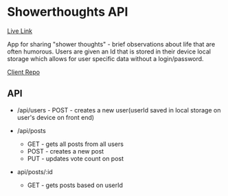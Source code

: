 # Showerthoughts API

[Live Link](https://showerthoughts.vercelapp.com)

App for sharing "shower thoughts" - brief observations about life that are often humorous. Users are given an Id that is stored in their device local storage which allows for user specific data without a login/password.

[Client Repo](https://showerthoughts.vercelapp.com)

## API

- /api/users - POST - creates a new user(userId saved in local storage on user's device on front end)

- /api/posts

  - GET - gets all posts from all users
  - POST - creates a new post
  - PUT - updates vote count on post

- api/posts/:id
  - GET - gets posts based on userId
